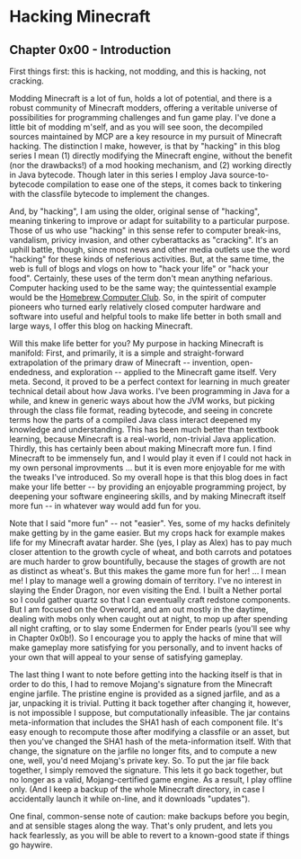 # Hacking Minecraft

## Chapter 0x00 - Introduction

First things first: this is hacking, not modding, and this is hacking, not cracking.

Modding Minecraft is a lot of fun, holds a lot of potential, and there is a robust community of Minecraft modders, offering a veritable universe of possibilities for programming challenges and fun game play.  I've done a little bit of modding m'self, and as you will see soon, the decompiled sources maintained by MCP are a key resource in my pursuit of Minecraft hacking.  The distinction I make, however, is that by "hacking" in this blog series I mean (1) directly modifying the Minecraft engine, without the benefit (nor the drawbacks!) of a mod hooking mechanism, and (2) working directly in Java bytecode.  Though later in this series I employ Java source-to-bytecode compilation to ease one of the steps, it comes back to tinkering with the classfile bytecode to implement the changes.

And, by "hacking", I am using the older, original sense of "hacking", meaning tinkering to improve or adapt for suitability to a particular purpose.  Those of us who use "hacking" in this sense refer to computer break-ins, vandalism, privicy invasion, and other cyberattacks as "cracking".  It's an uphill battle, though, since most news and other media outlets use the word "hacking" for these kinds of neferious activities.  But, at the same time, the web is full of blogs and vlogs on how to "hack your life" or "hack your food".  Certainly, these uses of the term don't mean anything nefarious.  Computer hacking used to be the same way; the quintessential example would be the [Homebrew Computer Club](https://en.wikipedia.org/wiki/Homebrew_Computer_Club).  So, in the spirit of computer pioneers who turned early relatively closed computer hardware and software into useful and helpful tools to make life better in both small and large ways, I offer this blog on hacking Minecraft.

Will this make life better for you?  My purpose in hacking Minecraft is manifold:  First, and primarily, it is a simple and straight-forward extrapolation of the primary draw of Minecraft -- invention, open-endedness, and exploration -- applied to the Minecraft game itself.  Very meta.  Second, it proved to be a perfect context for learning in much greater technical detail about how Java works.  I've been programming in Java for a while, and knew in generic ways about how the JVM works, but picking through the class file format, reading bytecode, and seeing in concrete terms how the parts of a compiled Java class interact deepened my knowledge and understanding.  This has been much better than textbook learning, because Minecraft is a real-world, non-trivial Java application.  Thirdly, this has certainly been about making Minecraft more fun.  I find Minecraft to be immensely fun, and I would play it even if I could not hack in my own personal improvments ...  but it is even more enjoyable for me with the tweaks I've introduced.  So my overall hope is that this blog does in fact make your life better -- by providing an enjoyable programming project, by deepening your software engineering skills, and by making Minecraft itself more fun -- in whatever way would add fun for you.

Note that I said "more fun" -- not "easier".  Yes, some of my hacks definitely make getting by in the game easier.  But my crops hack for example makes life for my Minecraft avatar harder.  She (yes, I play as Alex) has to pay much closer attention to the growth cycle of wheat, and both carrots and potatoes are much harder to grow bountifully, because the stages of growth are not as distinct as wheat's.  But this makes the game more fun for her!  ... I mean me!  I play to manage well a growing domain of territory.  I've no interest in slaying the Ender Dragon, nor even visiting the End.  I built a Nether portal so I could gather quartz so that I can eventually craft redstone components.  But I am focused on the Overworld, and am out mostly in the daytime, dealing with mobs only when caught out at night, to mop up after spending all night crafting, or to slay some Endermen for Ender pearls (you'll see why in Chapter 0x0b!).  So I encourage you to apply the hacks of mine that will make gameplay more satisfying for you personally, and to invent hacks of your own that will appeal to your sense of satisfying gameplay.

The last thing I want to note before getting into the hacking itself is that in order to do this, I had to remove Mojang's signature from the Minecraft engine jarfile.  The pristine engine is provided as a signed jarfile, and as a jar, unpacking it is trivial.  Putting it back together after changing it, however, is not impossible I suppose, but computationally infeasible.  The jar contains meta-information that includes the SHA1 hash of each component file.  It's easy enough to recompute those after modifying a classfile or an asset, but then you've changed the SHA1 hash of the meta-information itself.  With that change, the signature on the jarfile no longer fits, and to compute a new one, well, you'd need Mojang's private key.  So.  To put the jar file back together, I simply removed the signature.  This lets it go back together, but no longer as a valid, Mojang-certified game engine.  As a result, I play offline only.  (And I keep a backup of the whole Minecraft directory, in case I accidentally launch it while on-line, and it downloads "updates").

One final, common-sense note of caution: make backups before you begin, and at sensible stages along the way.  That's only prudent, and lets you hack fearlessly, as you will be able to revert to a known-good state if things go haywire.
